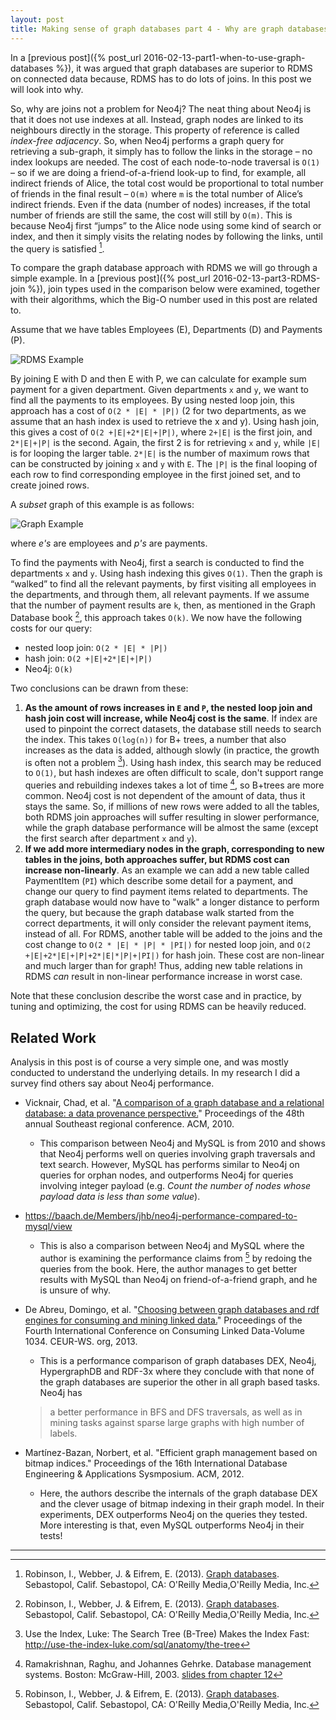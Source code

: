 ```yaml
---
layout: post
title: Making sense of graph databases part 4 - Why are graph databases more efficient than RDMS on connected data
---
```

In a [previous post]({% post_url 2016-02-13-part1-when-to-use-graph-databases %}), it was argued that graph databases are superior to RDMS on connected data because, RDMS has to do lots of joins. In this post we will look into why.
  
So, why are joins not a problem for Neo4j? The neat thing about Neo4j is that it does not use indexes at all. Instead, graph nodes are linked to its neighbours directly in the storage. This property of reference is called *index-free adjacency*. So, when Neo4j performs a graph query for retrieving a sub-graph, it simply has to follow the links in the storage – no index lookups are needed. The cost of each node-to-node traversal is `O(1)` – so if we are doing a friend-of-a-friend look-up to find, for example, all indirect friends of Alice, the total cost would be proportional to total number of friends in the final result  – `O(m)` where `m` is the total number of Alice’s indirect friends. Even if the data (number of nodes) increases, if the total number of friends are still the same, the cost will still by `O(m)`. This is because Neo4j first “jumps” to the Alice node using some kind of search or index, and then it simply visits the relating nodes by following the links, until the query is satisfied [^1].

To compare the graph database approach with RDMS we will go through a simple example. In a [previous post]({% post_url 2016-02-13-part3-RDMS-join %}), join types used in the comparison below were examined, together with their algorithms, which the Big-O number used in this post are related to.

Assume that we have tables Employees (E), Departments (D) and Payments (P).

![RDMS Example][employee_rdms]

By joining E with D and then E with P, we can calculate for example sum payment for a given department. Given departments `x` and `y`, we want to find all the payments to its employees. By using nested loop join, this approach has a cost of `O(2 * |E| * |P|)` (2 for two departments, as we assume that an hash index is used to retrieve the x and y). Using hash join, this gives a cost of `O(2 +|E|+2*|E|+|P|)`, where `2+|E|` is the first join, and `2*|E|+|P|` is the second. Again, the first 2 is for retrieving `x` and `y`, while `|E|` is for looping the larger table. `2*|E|` is the number of maximum rows that can be constructed by joining `x` and `y` with `E`. The `|P|` is the final looping of each row to find corresponding employee in the first joined set, and to create joined rows.

A *subset* graph of this example is as follows:

![Graph Example][employee_graph]

where *e's* are employees and *p's* are payments.

 To find the payments with Neo4j, first a search is conducted to find the departments `x` and `y`. Using hash indexing this gives `O(1)`. Then the graph is “walked” to find all the relevant payments, by first visiting all employees in the departments, and through them, all relevant payments. If we assume that the number of payment results are `k`, then, as mentioned in the Graph Database book [^1], this approach takes `O(k)`. We now have the following costs for our query:

* nested loop join: `O(2 * |E| * |P|)`
* hash join: `O(2 +|E|+2*|E|+|P|)`
* Neo4j: `O(k)`

Two conclusions can be drawn from these:

1. **As the amount of rows increases in `E` and `P`, the nested loop join and hash join cost will increase, while Neo4j cost is the same**. If index are used to pinpoint the correct datasets, the database still needs to search the index. This takes `O(log(n))` for B+ trees, a number that also increases as the data is added, although slowly (in practice, the growth is often not a problem [^2]). Using hash index, this search may be reduced to `O(1)`, but hash indexes are often difficult to scale, don't support range queries and rebuilding indexes takes a lot of time [^3], so B+trees are more common. Neo4j cost is not dependent of the amount of data, thus it stays the same. So, if millions of new rows were added to all the tables, both RDMS join approaches will suffer resulting in slower performance, while the graph database performance will be almost the same (except the first search after department `x` and `y`).
2. **If we add more intermediary nodes in the graph, corresponding to new tables in the joins, both approaches suffer, but RDMS cost can increase non-linearly**. As an example we can add a new table called PaymentItem (`PI`) which describe some detail for a payment, and change our query to find payment items related to departments. The graph database would now have to "walk" a longer distance to perform the query, but because the graph database walk started from the correct departments, it will only consider the relevant payment items, instead of all. For RDMS, another table will be added to the joins and the cost change to `O(2 * |E| * |P| * |PI|)` for nested loop join, and `O(2 +|E|+2*|E|+|P|+2*|E|*|P|+|PI|)` for hash join. These cost are non-linear and much larger than for graph! Thus, adding new table relations in RDMS *can* result in non-linear performance increase in worst case.

Note that these conclusion describe the worst case and in practice, by tuning and optimizing, the cost for using RDMS can be heavily reduced.


## Related Work
Analysis in this post is of course a very simple one, and was mostly conducted to understand the underlying details. In my research I did a survey find others say about Neo4j performance.

* Vicknair, Chad, et al. "[A comparison of a graph database and a relational database: a data provenance perspective.](http://www.cs.olemiss.edu/~ychen/publications/conference/vicknair_acmse10.pdf)" Proceedings of the 48th annual Southeast regional conference. ACM, 2010.
  * This comparison between Neo4j and MySQL is from 2010 and shows that Neo4j performs well on queries involving graph traversals and text search. However, MySQL has performs similar to Neo4j on queries for orphan nodes, and outperforms Neo4j for queries involving integer payload (e.g. _Count the number of nodes whose payload data is less than some value_).
* <https://baach.de/Members/jhb/neo4j-performance-compared-to-mysql/view>
  * This is also a comparison between Neo4j and MySQL where the author is examining the performance claims from [^1] by redoing the queries from the book. Here, the author manages to get better results with MySQL than Neo4j on friend-of-a-friend graph, and he is unsure of why.
* De Abreu, Domingo, et al. "[Choosing between graph databases and rdf engines for consuming and mining linked data.](http://citeseerx.ist.psu.edu/viewdoc/download?doi=10.1.1.383.2534&rep=rep1&type=pdf)" Proceedings of the Fourth International Conference on Consuming Linked Data-Volume 1034. CEUR-WS. org, 2013.
  * This is a performance comparison of graph databases DEX, Neo4j, HypergraphDB and RDF-3x where they conclude with that none of the graph databases are superior the other in all graph based tasks. Neo4j has

  > a better performance in BFS and DFS traversals, as well as in mining tasks against sparse large graphs with high number of labels.

* Martínez-Bazan, Norbert, et al. "Efficient graph management based on bitmap indices." Proceedings of the 16th International Database Engineering & Applications Sysmposium. ACM, 2012.
  * Here, the authors describe the internals of the graph database DEX and the clever usage of bitmap indexing in their graph model. In their experiments, DEX outperforms Neo4j on the queries they tested. More interesting is that, even MySQL outperforms Neo4j in their tests!

[employee_rdms]: {{site.url}}/assets/employee_rdms.png "RDMS Example"
[employee_graph]: {{site.url}}/assets/employee_graph.png "Graph Example"

---

[^1]: Robinson, I., Webber, J. & Eifrem, E. (2013). [Graph databases](http://graphdatabases.com). Sebastopol, Calif. Sebastopol, CA: O'Reilly Media,O'Reilly Media, Inc.
[^2]: Use the Index, Luke: The Search Tree (B-Tree) Makes the Index Fast: <http://use-the-index-luke.com/sql/anatomy/the-tree>
[^3]: Ramakrishnan, Raghu, and Johannes Gehrke. Database management systems. Boston: McGraw-Hill, 2003. [slides from chapter 12](http://www.slideshare.net/koolkampus/ch12)